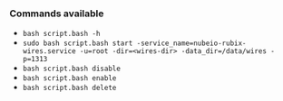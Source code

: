 ### Commands available

- `bash script.bash -h`
- `sudo bash script.bash start -service_name=nubeio-rubix-wires.service -u=root -dir=<wires-dir> -data_dir=/data/wires -p=1313`
- `bash script.bash disable`
- `bash script.bash enable`
- `bash script.bash delete`
